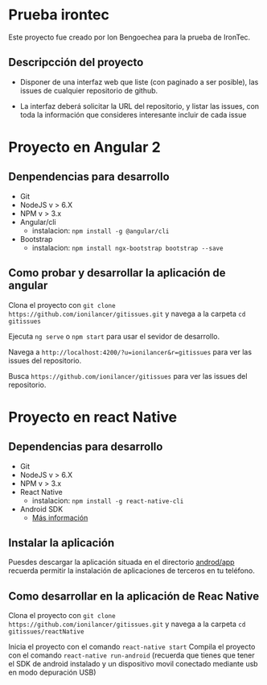 # Prueba irontec

Este proyecto fue creado por Ion Bengoechea para la prueba de IronTec.

## Descripcción del proyecto
* Disponer de una interfaz web que liste (con paginado a ser posible), las issues de cualquier repositorio de github.

* La interfaz deberá solicitar la URL del repositorio, y listar las issues, con toda la información que consideres interesante incluir de cada issue

# Proyecto en Angular 2
## Denpendencias para desarrollo
* Git
* NodeJS v > 6.X
* NPM v > 3.x
* Angular/cli
  * instalacion: `npm install -g @angular/cli`
* Bootstrap
  * instalacion: `npm install ngx-bootstrap bootstrap --save`

## Como probar y desarrollar la aplicación de angular

Clona el proyecto con `git clone https://github.com/ionilancer/gitissues.git` y navega a la carpeta `cd gitissues`

Ejecuta `ng serve` o `npm start` para usar el sevidor de desarrollo.

Navega a `http://localhost:4200/?u=ionilancer&r=gitissues` para ver las issues del repositorio.

Busca  `https://github.com/ionilancer/gitissues` para ver las issues del repositorio.


# Proyecto en react Native

## Dependencias para desarrollo
* Git
* NodeJS v > 6.X
* NPM v > 3.x
* React Native
  * instalacion: `npm install -g react-native-cli`
* Android SDK
  * [Más información](https://facebook.github.io/react-native/releases/0.23/docs/android-setup.html)
  
## Instalar la aplicación
Puesdes descargar la aplicación situada en el directorio [androd/app](https://github.com/ionilancer/gitissues/blob/master/reactNative/android/app/app-release.apk) recuerda permitir la instalación de aplicaciones de terceros en tu teléfono.

## Como desarrollar en la aplicación de Reac Native

Clona el proyecto con `git clone https://github.com/ionilancer/gitissues.git` y navega a la carpeta `cd gitissues/reactNative`

Inicia el proyecto con el comando `react-native start` 
Compila el proyecto con el comando `react-native run-android` (recuerda que tienes que tener el SDK de android instalado y un dispositivo movil conectado mediante usb en modo depuración USB)



